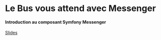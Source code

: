 # Le **Bus** vous attend avec **Messenger**
#### Introduction au composant Symfony Messenger

[Slides](https://docs.google.com/presentation/d/1Sln4EJODLy64PhGzkH6ThbJGTEk_VPpgHVi_-jUfEwY/edit?usp=sharing)